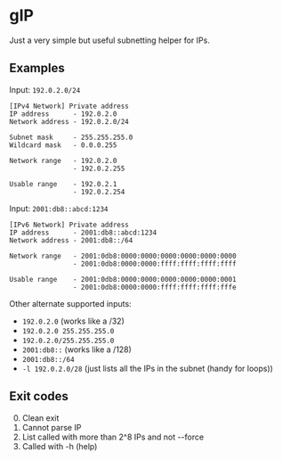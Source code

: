 # gIP

Just a very simple but useful subnetting helper for IPs.

## Examples

Input: `192.0.2.0/24`

    [IPv4 Network] Private address
    IP address      - 192.0.2.0
    Network address - 192.0.2.0/24

    Subnet mask     - 255.255.255.0
    Wildcard mask   - 0.0.0.255

    Network range   - 192.0.2.0
                    - 192.0.2.255

    Usable range    - 192.0.2.1
                    - 192.0.2.254

Input: `2001:db8::abcd:1234`

    [IPv6 Network] Private address
    IP address      - 2001:db8::abcd:1234
    Network address - 2001:db8::/64

    Network range   - 2001:0db8:0000:0000:0000:0000:0000:0000
                    - 2001:0db8:0000:0000:ffff:ffff:ffff:ffff

    Usable range    - 2001:0db8:0000:0000:0000:0000:0000:0001
                    - 2001:0db8:0000:0000:ffff:ffff:ffff:fffe

Other alternate supported inputs:

- `192.0.2.0` (works like a /32)
- `192.0.2.0 255.255.255.0`
- `192.0.2.0/255.255.255.0`
- `2001:db8::` (works like a /128)
- `2001:db8::/64`
- `-l 192.0.2.0/28` (just lists all the IPs in the subnet (handy for loops))

## Exit codes

0. Clean exit
1. Cannot parse IP
2. List called with more than 2^8 IPs and not --force
3. Called with -h (help)
